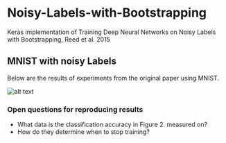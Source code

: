 # Noisy-Labels-with-Bootstrapping
Keras implementation of Training Deep Neural Networks on Noisy Labels with Bootstrapping, Reed et al. 2015

## MNIST with noisy Labels
Below are the results of experiments from the original paper using MNIST.

![alt text](https://github.com/dwright04/Noisy-Labels-with-Bootstrapping/blob/master/Reed_et_al_figure_2.png)

### Open questions for reproducing results
* What data is the classification accuracy in Figure 2. measured on?
* How do they determine when to stop training?
